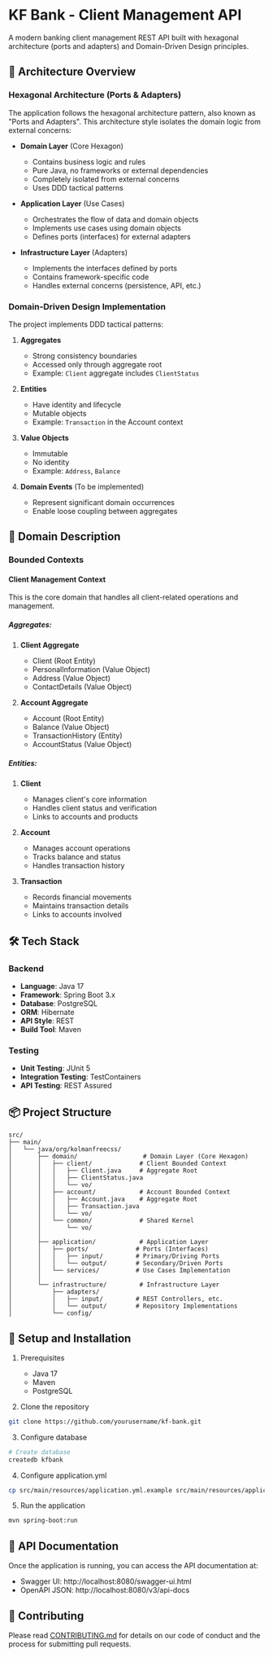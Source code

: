 # KF Bank - Client Management API

A modern banking client management REST API built with hexagonal architecture (ports and adapters) and Domain-Driven Design principles.

## 🏦 Architecture Overview

### Hexagonal Architecture (Ports & Adapters)

The application follows the hexagonal architecture pattern, also known as "Ports and Adapters". This architecture style isolates the domain logic from external concerns:

- **Domain Layer** (Core Hexagon)
  - Contains business logic and rules
  - Pure Java, no frameworks or external dependencies
  - Completely isolated from external concerns
  - Uses DDD tactical patterns

- **Application Layer** (Use Cases)
  - Orchestrates the flow of data and domain objects
  - Implements use cases using domain objects
  - Defines ports (interfaces) for external adapters

- **Infrastructure Layer** (Adapters)
  - Implements the interfaces defined by ports
  - Contains framework-specific code
  - Handles external concerns (persistence, API, etc.)

### Domain-Driven Design Implementation

The project implements DDD tactical patterns:

1. **Aggregates**
   - Strong consistency boundaries
   - Accessed only through aggregate root
   - Example: `Client` aggregate includes `ClientStatus`

2. **Entities**
   - Have identity and lifecycle
   - Mutable objects
   - Example: `Transaction` in the Account context

3. **Value Objects**
   - Immutable
   - No identity
   - Example: `Address`, `Balance`

4. **Domain Events** (To be implemented)
   - Represent significant domain occurrences
   - Enable loose coupling between aggregates

## 🏦 Domain Description

### Bounded Contexts

#### Client Management Context
This is the core domain that handles all client-related operations and management.

##### Aggregates:

1. **Client Aggregate**
   - Client (Root Entity)
   - PersonalInformation (Value Object)
   - Address (Value Object)
   - ContactDetails (Value Object)

2. **Account Aggregate**
   - Account (Root Entity)
   - Balance (Value Object)
   - TransactionHistory (Entity)
   - AccountStatus (Value Object)

##### Entities:
1. **Client**
   - Manages client's core information
   - Handles client status and verification
   - Links to accounts and products

2. **Account**
   - Manages account operations
   - Tracks balance and status
   - Handles transaction history

3. **Transaction**
   - Records financial movements
   - Maintains transaction details
   - Links to accounts involved

## 🛠 Tech Stack

### Backend
- **Language**: Java 17
- **Framework**: Spring Boot 3.x
- **Database**: PostgreSQL
- **ORM**: Hibernate
- **API Style**: REST
- **Build Tool**: Maven

### Testing
- **Unit Testing**: JUnit 5
- **Integration Testing**: TestContainers
- **API Testing**: REST Assured

## 📦 Project Structure

```
src/
├── main/
│   └── java/org/kolmanfreecss/
│       ├── domain/                  # Domain Layer (Core Hexagon)
│       │   ├── client/             # Client Bounded Context
│       │   │   ├── Client.java     # Aggregate Root
│       │   │   ├── ClientStatus.java
│       │   │   └── vo/
│       │   ├── account/            # Account Bounded Context
│       │   │   ├── Account.java    # Aggregate Root
│       │   │   ├── Transaction.java
│       │   │   └── vo/
│       │   └── common/             # Shared Kernel
│       │       └── vo/
│       │
│       ├── application/            # Application Layer
│       │   ├── ports/             # Ports (Interfaces)
│       │   │   ├── input/         # Primary/Driving Ports
│       │   │   └── output/        # Secondary/Driven Ports
│       │   └── services/          # Use Cases Implementation
│       │
│       └── infrastructure/         # Infrastructure Layer
│           ├── adapters/
│           │   ├── input/         # REST Controllers, etc.
│           │   └── output/        # Repository Implementations
│           └── config/
```

## 🔧 Setup and Installation

1. Prerequisites
   - Java 17
   - Maven
   - PostgreSQL

2. Clone the repository
```bash
git clone https://github.com/yourusername/kf-bank.git
```

3. Configure database
```bash
# Create database
createdb kfbank
```

4. Configure application.yml
```bash
cp src/main/resources/application.yml.example src/main/resources/application.yml
```

5. Run the application
```bash
mvn spring-boot:run
```

## 📝 API Documentation

Once the application is running, you can access the API documentation at:
- Swagger UI: http://localhost:8080/swagger-ui.html
- OpenAPI JSON: http://localhost:8080/v3/api-docs

## 👥 Contributing

Please read [CONTRIBUTING.md](CONTRIBUTING.md) for details on our code of conduct and the process for submitting pull requests.